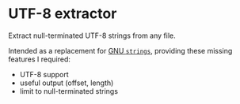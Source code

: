 # UTF-8 extractor
Extract null-terminated UTF-8 strings from any file.

Intended as a replacement for [GNU
`strings`](https://linux.die.net/man/1/strings), providing these missing
features I required:

  * UTF-8 support
  * useful output (offset, length)
  * limit to null-terminated strings
